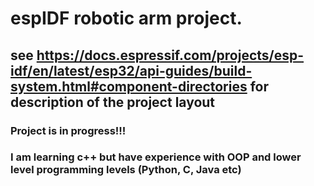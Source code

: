 # espIDF robotic arm project.

## see https://docs.espressif.com/projects/esp-idf/en/latest/esp32/api-guides/build-system.html#component-directories for description of the project layout

### Project is in progress!!!
### I am learning c++ but have experience with OOP and lower level programming levels (Python, C, Java etc)

